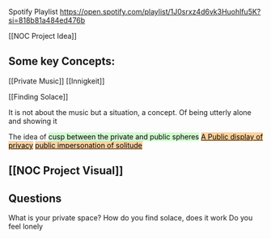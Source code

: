 Spotify Playlist https://open.spotify.com/playlist/1J0srxz4d6vk3Huohlfu5K?si=818b81a484ed476b

[[NOC Project Idea]]

## Some key Concepts:
[[Private Music]]
[[Innigkeit]]

[[Finding Solace]] 

It is not about the music but a situation, a concept. Of being utterly alone and showing it

The idea of <mark style="background: #BBFABBA6;">cusp between the private and public spheres</mark>  <mark style="background: #FFB86CA6;"><u>A Public display of privacy</u></mark> <u><mark style="background: #FFB86CA6;">public impersonation of solitude </mark></u>


## [[NOC Project Visual]]



## Questions
What is your private space?
How do you find solace, does it work
Do you feel lonely

